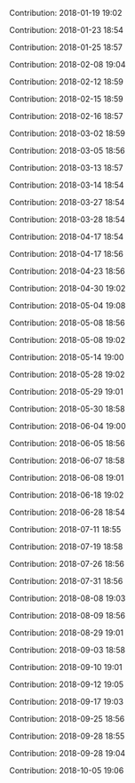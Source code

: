 Contribution: 2018-01-19 19:02

Contribution: 2018-01-23 18:54

Contribution: 2018-01-25 18:57

Contribution: 2018-02-08 19:04

Contribution: 2018-02-12 18:59

Contribution: 2018-02-15 18:59

Contribution: 2018-02-16 18:57

Contribution: 2018-03-02 18:59

Contribution: 2018-03-05 18:56

Contribution: 2018-03-13 18:57

Contribution: 2018-03-14 18:54

Contribution: 2018-03-27 18:54

Contribution: 2018-03-28 18:54

Contribution: 2018-04-17 18:54

Contribution: 2018-04-17 18:56

Contribution: 2018-04-23 18:56

Contribution: 2018-04-30 19:02

Contribution: 2018-05-04 19:08

Contribution: 2018-05-08 18:56

Contribution: 2018-05-08 19:02

Contribution: 2018-05-14 19:00

Contribution: 2018-05-28 19:02

Contribution: 2018-05-29 19:01

Contribution: 2018-05-30 18:58

Contribution: 2018-06-04 19:00

Contribution: 2018-06-05 18:56

Contribution: 2018-06-07 18:58

Contribution: 2018-06-08 19:01

Contribution: 2018-06-18 19:02

Contribution: 2018-06-28 18:54

Contribution: 2018-07-11 18:55

Contribution: 2018-07-19 18:58

Contribution: 2018-07-26 18:56

Contribution: 2018-07-31 18:56

Contribution: 2018-08-08 19:03

Contribution: 2018-08-09 18:56

Contribution: 2018-08-29 19:01

Contribution: 2018-09-03 18:58

Contribution: 2018-09-10 19:01

Contribution: 2018-09-12 19:05

Contribution: 2018-09-17 19:03

Contribution: 2018-09-25 18:56

Contribution: 2018-09-28 18:55

Contribution: 2018-09-28 19:04

Contribution: 2018-10-05 19:06

